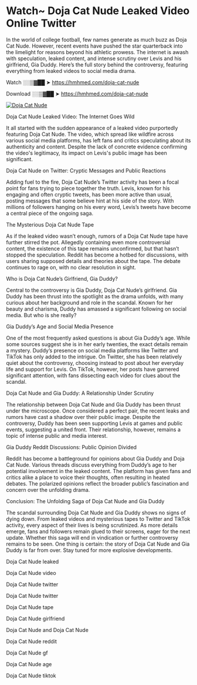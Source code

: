 # Watch~ Doja Cat Nude Leaked Video Online Twitter

In the world of college football, few names generate as much buzz as Doja Cat Nude. However, recent events have pushed the star quarterback into the limelight for reasons beyond his athletic prowess. The internet is awash with speculation, leaked content, and intense scrutiny over Levis and his girlfriend, Gia Duddy. Here’s the full story behind the controversy, featuring everything from leaked videos to social media drama.

Watch ░░▒▓██ ➤ https://hmhmed.com/doja-cat-nude

Download ░░▒▓██ ➤ https://hmhmed.com/doja-cat-nude

[![Doja Cat Nude](https://i.imgur.com/dJHk4Zq.gif)](https://hmhmed.com/doja-cat-nude)

Doja Cat Nude Leaked Video: The Internet Goes Wild

It all started with the sudden appearance of a leaked video purportedly featuring Doja Cat Nude. The video, which spread like wildfire across various social media platforms, has left fans and critics speculating about its authenticity and content. Despite the lack of concrete evidence confirming the video's legitimacy, its impact on Levis's public image has been significant.

Doja Cat Nude on Twitter: Cryptic Messages and Public Reactions

Adding fuel to the fire, Doja Cat Nude’s Twitter activity has been a focal point for fans trying to piece together the truth. Levis, known for his engaging and often cryptic tweets, has been more active than usual, posting messages that some believe hint at his side of the story. With millions of followers hanging on his every word, Levis’s tweets have become a central piece of the ongoing saga.

The Mysterious Doja Cat Nude Tape

As if the leaked video wasn’t enough, rumors of a Doja Cat Nude tape have further stirred the pot. Allegedly containing even more controversial content, the existence of this tape remains unconfirmed, but that hasn’t stopped the speculation. Reddit has become a hotbed for discussions, with users sharing supposed details and theories about the tape. The debate continues to rage on, with no clear resolution in sight.

Who is Doja Cat Nude’s Girlfriend, Gia Duddy?

Central to the controversy is Gia Duddy, Doja Cat Nude’s girlfriend. Gia Duddy has been thrust into the spotlight as the drama unfolds, with many curious about her background and role in the scandal. Known for her beauty and charisma, Duddy has amassed a significant following on social media. But who is she really?

Gia Duddy’s Age and Social Media Presence

One of the most frequently asked questions is about Gia Duddy’s age. While some sources suggest she is in her early twenties, the exact details remain a mystery. Duddy’s presence on social media platforms like Twitter and TikTok has only added to the intrigue. On Twitter, she has been relatively quiet about the controversy, choosing instead to post about her everyday life and support for Levis. On TikTok, however, her posts have garnered significant attention, with fans dissecting each video for clues about the scandal.

Doja Cat Nude and Gia Duddy: A Relationship Under Scrutiny

The relationship between Doja Cat Nude and Gia Duddy has been thrust under the microscope. Once considered a perfect pair, the recent leaks and rumors have cast a shadow over their public image. Despite the controversy, Duddy has been seen supporting Levis at games and public events, suggesting a united front. Their relationship, however, remains a topic of intense public and media interest.

Gia Duddy Reddit Discussions: Public Opinion Divided

Reddit has become a battleground for opinions about Gia Duddy and Doja Cat Nude. Various threads discuss everything from Duddy’s age to her potential involvement in the leaked content. The platform has given fans and critics alike a place to voice their thoughts, often resulting in heated debates. The polarized opinions reflect the broader public’s fascination and concern over the unfolding drama.

Conclusion: The Unfolding Saga of Doja Cat Nude and Gia Duddy

The scandal surrounding Doja Cat Nude and Gia Duddy shows no signs of dying down. From leaked videos and mysterious tapes to Twitter and TikTok activity, every aspect of their lives is being scrutinized. As more details emerge, fans and followers remain glued to their screens, eager for the next update. Whether this saga will end in vindication or further controversy remains to be seen. One thing is certain: the story of Doja Cat Nude and Gia Duddy is far from over. Stay tuned for more explosive developments.

Doja Cat Nude leaked

Doja Cat Nude video

Doja Cat Nude twitter

Doja Cat Nude twitter

Doja Cat Nude tape

Doja Cat Nude girlfriend

Doja Cat Nude and Doja Cat Nude

Doja Cat Nude reddit

Doja Cat Nude gf

Doja Cat Nude age

Doja Cat Nude tiktok
